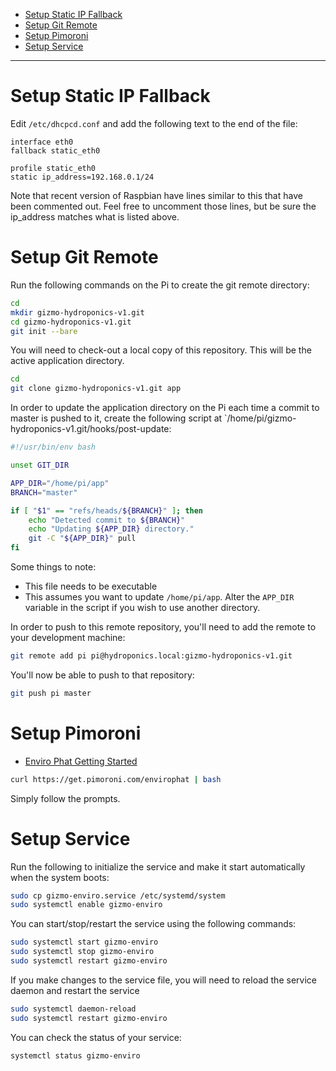 - [Setup Static IP Fallback](#setup-static-ip-fallback)
- [Setup Git Remote](#setup-git-remote)
- [Setup Pimoroni](#setup-pimoroni)
- [Setup Service](#setup-service)

---

# Setup Static IP Fallback

Edit `/etc/dhcpcd.conf` and add the following text to the end of the file:

```
interface eth0
fallback static_eth0

profile static_eth0
static ip_address=192.168.0.1/24
```

Note that recent version of Raspbian have lines similar to this that have been commented out. Feel free to uncomment
those lines, but be sure the ip_address matches what is listed above.

# Setup Git Remote

Run the following commands on the Pi to create the git remote directory:

```sh
cd
mkdir gizmo-hydroponics-v1.git
cd gizmo-hydroponics-v1.git
git init --bare
```

You will need to check-out a local copy of this repository. This will be the active application directory.

```sh
cd
git clone gizmo-hydroponics-v1.git app
```

In order to update the application directory on the Pi each time a commit to master is pushed to it, create the following script at `/home/pi/gizmo-hydroponics-v1.git/hooks/post-update:

```sh
#!/usr/bin/env bash

unset GIT_DIR

APP_DIR="/home/pi/app"
BRANCH="master"

if [ "$1" == "refs/heads/${BRANCH}" ]; then
    echo "Detected commit to ${BRANCH}"
    echo "Updating ${APP_DIR} directory."
    git -C "${APP_DIR}" pull
fi
```

Some things to note:

- This file needs to be executable
- This assumes you want to update `/home/pi/app`. Alter the `APP_DIR` variable in the script if you wish to use another directory.

In order to push to this remote repository, you'll need to add the remote to your development machine:

```sh
git remote add pi pi@hydroponics.local:gizmo-hydroponics-v1.git
```

You'll now be able to push to that repository:

```sh
git push pi master
```

# Setup Pimoroni

- [Enviro Phat Getting Started](https://learn.pimoroni.com/tutorial/sandyj/getting-started-with-enviro-phat)

```bash
curl https://get.pimoroni.com/envirophat | bash
```

Simply follow the prompts.

# Setup Service

Run the following to initialize the service and make it start automatically when the system boots:

```bash
sudo cp gizmo-enviro.service /etc/systemd/system
sudo systemctl enable gizmo-enviro
```

You can start/stop/restart the service using the following commands:

```bash
sudo systemctl start gizmo-enviro
sudo systemctl stop gizmo-enviro
sudo systemctl restart gizmo-enviro
```

If you make changes to the service file, you will need to reload the service daemon and restart the service

```bash
sudo systemctl daemon-reload
sudo systemctl restart gizmo-enviro
```

You can check the status of your service:

```bash
systemctl status gizmo-enviro
```
